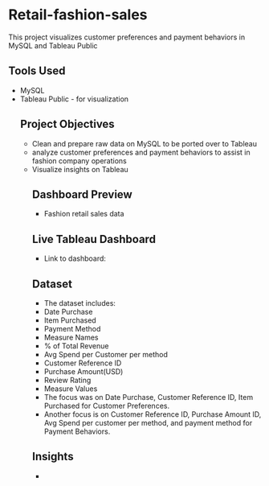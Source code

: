 # Retail-fashion-sales
This project visualizes customer preferences and payment behaviors in MySQL and Tableau Public
## Tools Used
- MySQL
- Tableau Public - for visualization
  ## Project Objectives
  - Clean and prepare raw data on MySQL to be ported over to Tableau
  - analyze customer preferences and payment behaviors to assist in fashion company operations
  - Visualize insights on Tableau
    ## Dashboard Preview
    - Fashion retail sales data 
    ## Live Tableau Dashboard
    - Link to dashboard:
    ## Dataset
    - The dataset includes:
    - Date Purchase
    - Item Purchased
    - Payment Method
    - Measure Names
    - % of Total Revenue
    - Avg Spend per Customer per method
    - Customer Reference ID
    - Purchase Amount(USD)
    - Review Rating
    - Measure Values
     - The focus was on Date Purchase, Customer Reference ID, Item Purchased for Customer Preferences.
     - Another focus is on Customer Reference ID, Purchase Amount ID, Avg Spend per customer per method, and payment method for Payment Behaviors.
    ## Insights
    - 
